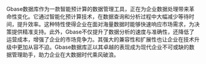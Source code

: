 Gbase数据库作为一款智能预计算的数据管理工具，正在为企业数据处理带来革命性变化。它通过智能化预计算技术，在数据查询和分析过程中大幅减少等待时间，提升效率。这种特性使得企业在面对海量数据时能够快速响应市场需求，为决策提供精准支持。此外，Gbase不仅提升了数据分析的速度与准确性，还降低了运营成本，增强了企业的市场竞争力。其强大的兼容性和扩展性也让企业在技术升级中更加从容不迫。Gbase数据库正以其卓越的表现成为现代企业不可或缺的数据管理助手，助力企业在大数据时代乘风破浪。